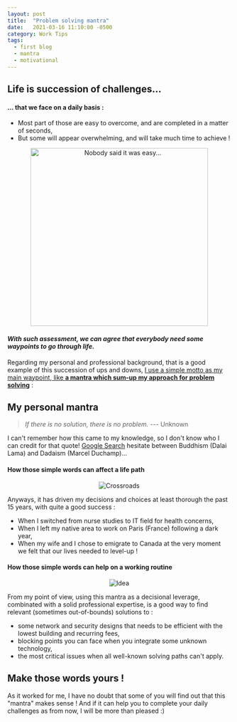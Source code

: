 ```yaml
---
layout: post
title:  "Problem solving mantra"
date:   2021-03-16 11:10:00 -0500
category: Work Tips
tags:
  - first blog
  - mantra
  - motivational  
---
```

## Life is succession of challenges... ##
#### ... that we face on a daily basis : ####

 - Most part of those are easy to overcome, and are completed in a matter of seconds,
 - But some will appear overwhelming, and will take much time to achieve !

<center><img src="https://www.reau.ca/content/images/20210316091209-motivational_1.jpg" width=400px alt="Nobody said it was easy..."></center>

#### *With such assessment, we can agree that everybody need some waypoints to go through life.* ####
Regarding my personal and professional background, that is a good example of this succession of ups and downs, <u>I use a simple motto as my main waypoint, like **a mantra which sum-up my approach for problem solving**</u> :

##  My personal mantra  ##
> *If there is no solution, there is no problem.* --- Unknown

I can't remember how this came to my knowledge, so I don't know who I can credit for that quote! [Google Search](https://www.google.com/search?q=If%20there%20is%20no%20solution,%20there%20is%20no%20problem) hesitate between Buddhism (Dalai Lama) and Dadaism (Marcel Duchamp)...

#### How those simple words can affect a life path ####
<center><img src="https://www.reau.ca/content/images/20210316101008-crossroads.jpg" alt="Crossroads"></center>

Anyways, it has driven my decisions and choices at least thorough the past 15 years, with quite a good success :

 - When I switched from nurse studies to IT field for health concerns,
 - When I left my native area to work on Paris (France) following a dark year,
 - When my wife and I chose to emigrate to Canada at the very moment we felt that our lives needed to level-up  !

#### How those simple words can help on a working routine ####
<center><img src="https://www.reau.ca/content/images/20210316100558-motivational_2.jpg" alt="Idea"></center>

From my point of view, using this mantra as a decisional leverage, combinated with a solid professional expertise, is a good way to find relevant (sometimes  out-of-bounds) solutions to :
 
 - some network and security designs that needs to be efficient with the lowest building and recurring fees,
 - blocking points you can face when you integrate some unknown technology,
 - the most critical issues when all well-known solving paths can't apply.

## Make those words yours ! ##
As it worked for me, I have no doubt that some of you will find out that this "mantra" makes sense !
And if it can help you to complete your daily challenges as from now, I will be more than pleased :)
